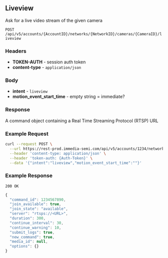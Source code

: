 ## Liveview

Ask for a live video stream of the given camera

`POST /api/v5/accounts/{AccountID}/networks/{NetworkID}/cameras/{CameraID}/liveview`

### Headers
- **TOKEN-AUTH** -  session auth token
- **content-type** - `application/json`

### Body
- **intent** - `liveview`
- **motion_event_start_time** - empty string = immediate?

### Response
A command object containing a Real Time Streaming Protocol (RTSP) URL 

### Example Request
```sh
curl --request POST \
  --url https://rest-prod.immedia-semi.com/api/v5/accounts/1234/networks/1234/cameras/123456/liveview \
  --header 'content-type: application/json' \
  --header 'token-auth: {Auth-Token}' \
  --data '{"intent":"liveview","motion_event_start_time":""}'
```

### Example Response
`200 OK`

```javascript
{
  "command_id": 1234567890,
  "join_available": true,
  "join_state": "available",
  "server": "rtsps://<URL>",
  "duration": 300,
  "continue_interval": 30,
  "continue_warning": 10,
  "submit_logs": true,
  "new_command": true,
  "media_id": null,
  "options": {}
}

